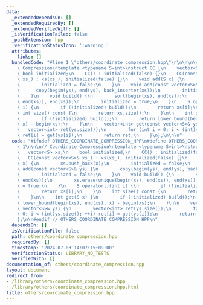 ```yaml
---
data:
  _extendedDependsOn: []
  _extendedRequiredBy: []
  _extendedVerifiedWith: []
  _isVerificationFailed: false
  _pathExtension: hpp
  _verificationStatusIcon: ':warning:'
  attributes:
    links: []
  bundledCode: "#line 1 \"others/coordinate_compression.hpp\"\n\n\n\n\n// Coordinate\
    \ Compression\ntemplate <typename S=int>\nstruct CC {\n    vector<S> xs;\n   \
    \ bool initialized;\n    CC() : initialized(false) {}\n    CC(const vector<S>&\
    \ xs_) : xs(xs_), initialized(false) {}\n    void add(S x) {\n        xs.push_back(x);\n\
    \        initialized = false;\n    }\n    void add(const vector<S>& ys) {\n  \
    \      copy(begin(ys), end(ys), back_inserter(xs));\n        initialized = false;\n\
    \    }\n    void build() {\n        sort(begin(xs), end(xs));\n        xs.erase(unique(begin(xs),\
    \ end(xs)), end(xs));\n        initialized = true;\n    }\n    S operator[](int\
    \ i) {\n        if (!initialized) build();\n        return xs[i];\n    }\n   \
    \ int size() const {\n        return xs.size();\n    }\n\n    int get(S x) {\n\
    \        if (!initialized) build();\n        return lower_bound(begin(xs), end(xs),\
    \ x) - begin(xs);\n    }\n\n    vector<int> get(const vector<S>& ys) {\n     \
    \   vector<int> ret(ys.size());\n        for (int i = 0; i < (int)ys.size(); ++i)\
    \ ret[i] = get(ys[i]);\n        return ret;\n    }\n};\n\n\n"
  code: "#ifndef OTHERS_COORDINATE_COMPRESSION_HPP\n#define OTHERS_COORDINATE_COMPRESSION_HPP\
    \ 1\n\n\n// Coordinate Compression\ntemplate <typename S=int>\nstruct CC {\n \
    \   vector<S> xs;\n    bool initialized;\n    CC() : initialized(false) {}\n \
    \   CC(const vector<S>& xs_) : xs(xs_), initialized(false) {}\n    void add(S\
    \ x) {\n        xs.push_back(x);\n        initialized = false;\n    }\n    void\
    \ add(const vector<S>& ys) {\n        copy(begin(ys), end(ys), back_inserter(xs));\n\
    \        initialized = false;\n    }\n    void build() {\n        sort(begin(xs),\
    \ end(xs));\n        xs.erase(unique(begin(xs), end(xs)), end(xs));\n        initialized\
    \ = true;\n    }\n    S operator[](int i) {\n        if (!initialized) build();\n\
    \        return xs[i];\n    }\n    int size() const {\n        return xs.size();\n\
    \    }\n\n    int get(S x) {\n        if (!initialized) build();\n        return\
    \ lower_bound(begin(xs), end(xs), x) - begin(xs);\n    }\n\n    vector<int> get(const\
    \ vector<S>& ys) {\n        vector<int> ret(ys.size());\n        for (int i =\
    \ 0; i < (int)ys.size(); ++i) ret[i] = get(ys[i]);\n        return ret;\n    }\n\
    };\n\n#endif // OTHERS_COORDINATE_COMPRESSION_HPP\n"
  dependsOn: []
  isVerificationFile: false
  path: others/coordinate_compression.hpp
  requiredBy: []
  timestamp: '2024-07-03 14:07:15+09:00'
  verificationStatus: LIBRARY_NO_TESTS
  verifiedWith: []
documentation_of: others/coordinate_compression.hpp
layout: document
redirect_from:
- /library/others/coordinate_compression.hpp
- /library/others/coordinate_compression.hpp.html
title: others/coordinate_compression.hpp
---
```

